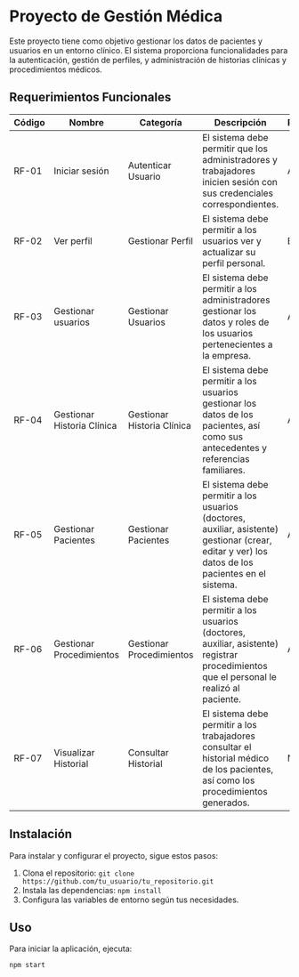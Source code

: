 # Proyecto de Gestión Médica

Este proyecto tiene como objetivo gestionar los datos de pacientes y usuarios en un entorno clínico. El sistema proporciona funcionalidades para la autenticación, gestión de perfiles, y administración de historias clínicas y procedimientos médicos.

## Requerimientos Funcionales

| Código | Nombre                | Categoría             | Descripción                                                                                              | Prioridad |
|--------|-----------------------|-----------------------|----------------------------------------------------------------------------------------------------------|-----------|
| RF-01  | Iniciar sesión        | Autenticar Usuario    | El sistema debe permitir que los administradores y trabajadores inicien sesión con sus credenciales correspondientes. | Alta      |
| RF-02  | Ver perfil            | Gestionar Perfil      | El sistema debe permitir a los usuarios ver y actualizar su perfil personal.                              | Baja      |
| RF-03  | Gestionar usuarios    | Gestionar Usuarios    | El sistema debe permitir a los administradores gestionar los datos y roles de los usuarios pertenecientes a la empresa. | Alta      |
| RF-04  | Gestionar Historia Clínica | Gestionar Historia Clínica | El sistema debe permitir a los usuarios gestionar los datos de los pacientes, así como sus antecedentes y referencias familiares. | Alta      |
| RF-05  | Gestionar Pacientes   | Gestionar Pacientes   | El sistema debe permitir a los usuarios (doctores, auxiliar, asistente) gestionar (crear, editar y ver) los datos de los pacientes en el sistema. | Alta      |
| RF-06  | Gestionar Procedimientos | Gestionar Procedimientos | El sistema debe permitir a los usuarios (doctores, auxiliar, asistente) registrar procedimientos que el personal le realizó al paciente. | Alta      |
| RF-07  | Visualizar Historial  | Consultar Historial   | El sistema debe permitir a los trabajadores consultar el historial médico de los pacientes, así como los procedimientos generados. | Media     |

## Instalación

Para instalar y configurar el proyecto, sigue estos pasos:

1. Clona el repositorio: `git clone https://github.com/tu_usuario/tu_repositorio.git`
2. Instala las dependencias: `npm install`
3. Configura las variables de entorno según tus necesidades.

## Uso

Para iniciar la aplicación, ejecuta:

```bash
npm start
